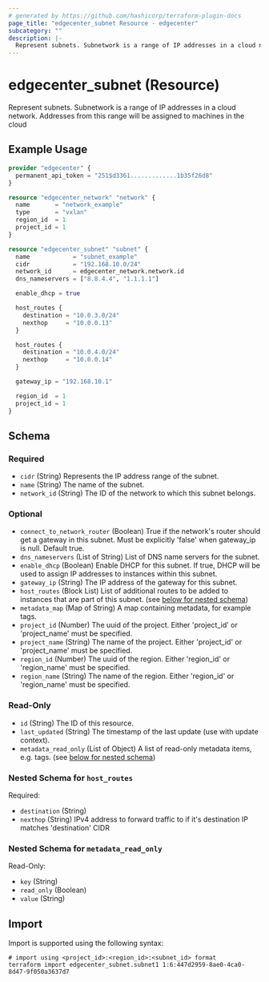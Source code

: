 ```yaml
---
# generated by https://github.com/hashicorp/terraform-plugin-docs
page_title: "edgecenter_subnet Resource - edgecenter"
subcategory: ""
description: |-
  Represent subnets. Subnetwork is a range of IP addresses in a cloud network. Addresses from this range will be assigned to machines in the cloud
---
```


# edgecenter_subnet (Resource)

Represent subnets. Subnetwork is a range of IP addresses in a cloud network. Addresses from this range will be assigned to machines in the cloud

## Example Usage

```terraform
provider "edgecenter" {
  permanent_api_token = "251$d3361.............1b35f26d8"
}

resource "edgecenter_network" "network" {
  name       = "network_example"
  type       = "vxlan"
  region_id  = 1
  project_id = 1
}

resource "edgecenter_subnet" "subnet" {
  name            = "subnet_example"
  cidr            = "192.168.10.0/24"
  network_id      = edgecenter_network.network.id
  dns_nameservers = ["8.8.4.4", "1.1.1.1"]

  enable_dhcp = true

  host_routes {
    destination = "10.0.3.0/24"
    nexthop     = "10.0.0.13"
  }

  host_routes {
    destination = "10.0.4.0/24"
    nexthop     = "10.0.0.14"
  }

  gateway_ip = "192.168.10.1"

  region_id  = 1
  project_id = 1
}
```

<!-- schema generated by tfplugindocs -->
## Schema

### Required

- `cidr` (String) Represents the IP address range of the subnet.
- `name` (String) The name of the subnet.
- `network_id` (String) The ID of the network to which this subnet belongs.

### Optional

- `connect_to_network_router` (Boolean) True if the network's router should get a gateway in this subnet. Must be explicitly 'false' when gateway_ip is null. Default true.
- `dns_nameservers` (List of String) List of DNS name servers for the subnet.
- `enable_dhcp` (Boolean) Enable DHCP for this subnet. If true, DHCP will be used to assign IP addresses to instances within this subnet.
- `gateway_ip` (String) The IP address of the gateway for this subnet.
- `host_routes` (Block List) List of additional routes to be added to instances that are part of this subnet. (see [below for nested schema](#nestedblock--host_routes))
- `metadata_map` (Map of String) A map containing metadata, for example tags.
- `project_id` (Number) The uuid of the project. Either 'project_id' or 'project_name' must be specified.
- `project_name` (String) The name of the project. Either 'project_id' or 'project_name' must be specified.
- `region_id` (Number) The uuid of the region. Either 'region_id' or 'region_name' must be specified.
- `region_name` (String) The name of the region. Either 'region_id' or 'region_name' must be specified.

### Read-Only

- `id` (String) The ID of this resource.
- `last_updated` (String) The timestamp of the last update (use with update context).
- `metadata_read_only` (List of Object) A list of read-only metadata items, e.g. tags. (see [below for nested schema](#nestedatt--metadata_read_only))

<a id="nestedblock--host_routes"></a>
### Nested Schema for `host_routes`

Required:

- `destination` (String)
- `nexthop` (String) IPv4 address to forward traffic to if it's destination IP matches 'destination' CIDR


<a id="nestedatt--metadata_read_only"></a>
### Nested Schema for `metadata_read_only`

Read-Only:

- `key` (String)
- `read_only` (Boolean)
- `value` (String)

## Import

Import is supported using the following syntax:

```shell
# import using <project_id>:<region_id>:<subnet_id> format
terraform import edgecenter_subnet.subnet1 1:6:447d2959-8ae0-4ca0-8d47-9f050a3637d7
```
